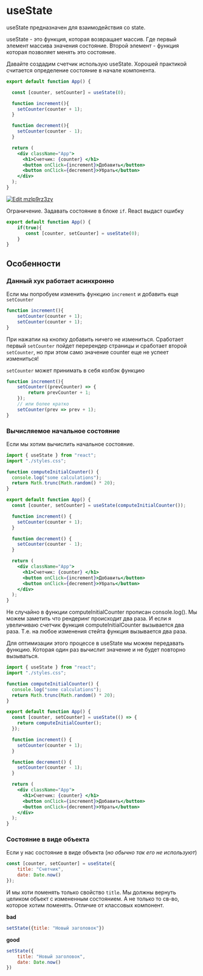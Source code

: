 # useState

useState предназначен для взаимодействия со state. 

useState - это функция, которая возвращает массив. Где первый элемент массива значения состояние. Второй элемент - функция которая позволяет менять это состояние.

Давайте создадим счетчик использую useState. Хорошей практикой считается определение состояние в начале компонента.

```jsx harmony
export default function App() {

  const [counter, setCounter] = useState(0);

  function increment(){
    setCounter(counter + 1);
  }

  function decrement(){
    setCounter(counter - 1);
  }

  return (
    <div className="App">
      <h1>Счетчик: {counter} </h1>
      <button onClick={increment}>Добавить</button>
      <button onClick={decrement}>Убрать</button>
    </div>
  );
}
```

[![Edit mzlp9rz3zy](https://codesandbox.io/static/img/play-codesandbox.svg)](https://codesandbox.io/s/zen-grothendieck-1vsrx?file=/src/App.js)

Ограничение.
Задавать состояние в блоке `if`. React выдаст ошибку

```jsx harmony
export default function App() {
    if(true){
       const [counter, setCounter] = useState(0);
    }
}
```

## Особенности

### Данный хук работает **асинхронно**
Если мы попробуем изменить функцию `increment` и добавить еще `setCounter`

```javascript
function increment(){
    setCounter(counter + 1);
    setCounter(counter + 1);
}
```

При нажатии на кнопку добавить ничего не измениться. Сработает первый `setCounter` пойдет перерендер страницы и сработает второй `setCounter`, но при этом само значение counter еще не успеет измениться!

`setCounter` может принимать в себя колбэк функцию

```javascript
function increment(){
    setCounter((prevCounter) => {
        return prevCounter + 1;
    });
    // или более кратко
    setCounter(prev => prev + 1);
}
```

### Вычисляемое начальное состояние

Если мы хотим вычислить начальное состояние.

```jsx harmony
import { useState } from "react";
import "./styles.css";

function computeInitialCounter() {
  console.log("some calculations");
  return Math.trunc(Math.random() * 20);
}

export default function App() {
  const [counter, setCounter] = useState(computeInitialCounter());

  function increment() {
    setCounter(counter + 1);
  }

  function decrement() {
    setCounter(counter - 1);
  }

  return (
    <div className="App">
      <h1>Счетчик: {counter} </h1>
      <button onClick={increment}>Добавить</button>
      <button onClick={decrement}>Убрать</button>
    </div>
  );
}
```

Не случайно в функции computeInitialCounter прописан console.log(). Мы можем заметить что рендеринг происходит два раза.
И если я увеличиваю счетчик функция computeInitialCounter вызывается два раза. Т.е. на любое изменения стейта функция вызывается
два раза.

Для оптимизации этого процессе в useState мы можем передавать функцию. Которая один раз вычислит значение и не будет
повторно вызываться.

```jsx harmony
import { useState } from "react";
import "./styles.css";

function computeInitialCounter() {
  console.log("some calculations");
  return Math.trunc(Math.random() * 20);
}

export default function App() {
  const [counter, setCounter] = useState(() => {
    return computeInitialCounter();
  });

  function increment() {
    setCounter(counter + 1);
  }

  function decrement() {
    setCounter(counter - 1);
  }

  return (
    <div className="App">
      <h1>Счетчик: {counter} </h1>
      <button onClick={increment}>Добавить</button>
      <button onClick={decrement}>Убрать</button>
    </div>
  );
}
```

### Состояние в виде объекта

Если у нас состояние в виде объекта (*но обычно так его не используют*)

```javascript
const [counter, setCounter] = useState({
    title: "Счетчик",
    date: Date.now()
}); 
```

И мы хоти поменять только свойство `title`. Мы должны вернуть целиком объект с измененным состоянием. А не только то св-во,
которое хотим поменять. Отличие от классовых компонент.

**bad**
```javascript
setState({title: "Новый заголовок"})
```

**good**
```javascript
setState({
    title: "Новый заголовок",
    date: Date.now()
})
```